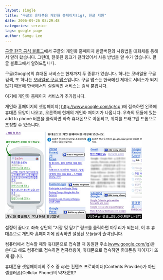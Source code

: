 ```yaml
---
layout: single
title: "구글의 휴대폰용 개인화 홈페이지(ig), 한글 지원"
date: 2006-09-26 08:29:48
categories: service
tags: google page
author: Samgu Lee
---
```


[구글 한국 공식 블로그](http://googlekoreablog.blogspot.com/2006/09/google_26.html)에서 구글의 개인화 홈페이지 한글버젼의 사용법을 대화체를 통해서 알려 왔습니다. 그런데, 잘못된 링크가 걸려있어서 사용 방법을 알 수가 없습니다. 팔글 블로그에서 알려드립니다.

구글(Google)의 휴대폰 서비스는 현재까지 두 종류가 있습니다. 하나는 모바일용 구글 검색, 또 하나는 [모바일용 구글 맵스](http://www.google.com/gmm/)입니다. 구글 맵스는 한국에선 제대로 서비스가 되지 않기 때문에 한국에서의 실질적인 서비스는 검색 뿐입니다.

여기에 개인화 홈페이지 서비스가 추가됩니다.

개인화 홈페이지의 셋업페이지( http://www.google.com/ig/cp )에 접속하면 왼쪽에 휴대폰 모양이 나오고, 오른쪽에 현재의 개인화 페이지가 나옵니다. 우측의 모듈에 있는 add to phone 버튼을 클릭하면 좌측 휴대폰으로 이동되고, 위치를 드래그엔 드롭으로 조정할 수 있습니다.

![휴대폰용 개인화 홈페이지](/assets/ig_for_mobile.jpg)

설정이 끝나고 좌측 상단의 "저장 및 닫기" 링크를 클릭하면 마무리가 되는데, 이 후 휴대폰으로 개인화 홈페이지에 접속하면 설정된 모듈들이 출력됩니다.

컴퓨터에서 접속할 때와 휴대폰으로 접속할 때 동일한 주소(www.google.com/ig)을 쓴다고 해도 컴퓨터로 접속하면 컴퓨터용이, 휴대폰으로 접속하면 휴대폰용 페이지가 뜨게 됩니다.

휴대폰용 셋업페이지의 주소 중 cp는 컨텐츠 프로바이더(Contents Provider)가 아닌 셀룰러폰(Cellular Phone)의 약자겠죠?
